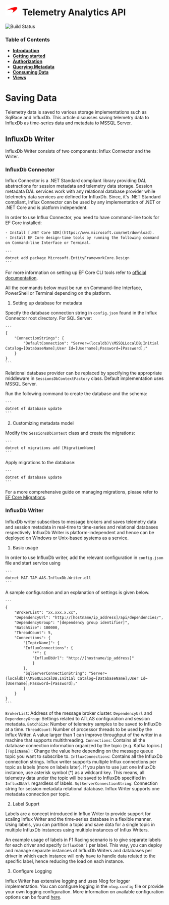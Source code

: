 # ![logo](/docs/branding.bmp) Telemetry Analytics API

![Build Status](https://mat-ocs.visualstudio.com/Telemetry%20Analytics%20Platform/_apis/build/status/MAT.TAP.TelemetryAnalytics.API/MAT.TAP.TelemetryAnalytics.API%20-%20Pull%20Request%20Gateway?branchName=develop)

### Table of Contents
- [**Introduction**](/README.md)<br>
- [**Getting started**](/docs/GettingStarted.md)<br>
- [**Authorization**](/docs/Authorization.md)<br>
- [**Querying Metadata**](/docs/Metadata.md)<br>
- [**Consuming Data**](/docs/ConsumingData.md)<br>
- [**Views**](/docs/Views.md)<br>

# Saving Data

Telemetry data is saved to various storage implementations such as SqlRace and InfluxDb. This article discusses saving telemetry data to InfluxDb as time-series data and metadata to MSSQL Server.

## InfluxDb Writer

InfluxDb Writer consists of two components: Influx Connector and the Writer.

### InfluxDb Connector

Influx Connector is a .NET Standard compliant library providing DAL abstractions for session metadata and telemetry data storage. Session metadata DAL services work with any relational database provider while teletmetry data services are defined for InfluxDb. Since, it's .NET Standard compliant, Influx Connector can be used by any implementation of .NET or .NET Core and is platform independent.

In order to use Influx Connector, you need to have command-line tools for EF Core installed:

    - Install [.NET Core SDK](https://www.microsoft.com/net/download).
    - Install EF Core design-time tools by running the following command on Command-line Interface or Terminal.

    ```
    dotnet add package Microsoft.EntityFrameworkCore.Design
    ```

For more information on setting up EF Core CLI tools refer to [official documentation](https://docs.microsoft.com/en-us/ef/core/managing-schemas/migrations/#install-the-tools).

All the commands below must be run on Command-line Interface, PowerShell or Terminal depending on the platform.

1. Setting up database for metadata

Specify the database connection string in `config.json` found in the Influx Connector root directory. For SQL Server:

    ```
    {
        "ConnectionStrings": {
            "DefaultConnection": "Server=(localdb)\\MSSQLLocalDB;Initial Catalog=[DatabaseName];User Id=[Username];Password=[Password];"
        }
    }
    ```

Relational database provider can be replaced by specifying the appropriate middleware in `SessionsDbContextFactory` class. Default implementation uses MSSQL Server.

Run the following command to create the database and the schema:

    ```
    dotnet ef database update
    ```

2. Customizing metadata model

Modify the `SessionsDbContext` class and create the migrations:

    ```
    dotnet ef migrations add [MigrationName]
    ```

Apply migrations to the database:

    ```
    dotnet ef database update
    ```

For a more comprehensive guide on managing migrations, please refer to [EF Core Migrations](https://docs.microsoft.com/en-us/ef/core/managing-schemas/migrations/).

### InfluxDb Writer

InfluxDb writer subscribes to message brokers and saves telemetry data and session metadata in real-time to time-series and relational databases respectively. InfluxDb Writer is platform-independent and hence can be deployed on Windows or Unix-based systems as a service.

1. Basic usage

In order to use InfluxDb writer, add the relevant configuration in `config.json` file and start service using

    ```
    dotnet MAT.TAP.AAS.InfluxDb.Writer.dll
    ```

A sample configuration and an explanation of settings is given below.

    ```
    {
        "BrokerList": "xx.xxx.x.xx",
        "DependencyUrl": "http://[hostname/ip_address]/api/dependencies/",
        "DependencyGroup": "[dependency group identifier]",
        "BatchSize": 100000,
        "ThreadCount": 5,
        "Connections": {
            "[TopicName]": {
            "InfluxConnections": {
                "*": {
                "InfluxDbUrl": "http://[hostname/ip_address]"
                }
            },
            "SqlServerConnectionString": "Server=(localdb)\\MSSQLLocalDB;Initial Catalog=[DatabaseName];User Id=[Username];Password=[Password];"
            }
        }
    }
    ```

`BrokerList`: Address of the message broker cluster.
`DependencyUrl` and `DependencyGroup`: Settings related to ATLAS configuration and session metadata.
`BatchSize`: Number of telemetry samples to be saved to InfluxDb at a time.
`ThreadCount`: Number of processor threads to be used by the Influx Writer. A value larger than 1 can improve throughput of the writer in a machine that supports multithreading.
`Connections`: Contains all the database connection information organized by the topic (e.g. Kafka topics.)
`[TopicName]` : Change the value here depending on the message queue topic you want to subscribe to.
`InfluxConnections`: Contains all the InfluxDb connection strings. Influx writer supports multiple Influx connections per topic as labels (more on labels later). If you plan to use just one InfluxDb instance, use asterisk symbol (*) as a wildcard key. This means, all telemetry data under the topic will be saved to InfluxDb specified in `InfluxDbUrl` regardless of labels.
`SqlServerConnectionString`: Connection string for session metadata relational database. Influx Writer supports one metadata connection per topic.

2. Label Supprt

Labels are a concept introduced in Influx Writer to provide support for scaling Influx Writer and the time-series database in a flexible manner. Using labels, you can partition a topic and save data for a single topic in multiple InfluxDb instances using multiple instances of Influx Writers.

An example usage of labels in F1 Racing scenario is to give separate labels for each driver and specify `InfluxDbUrl` per label. This way, you can deploy and manage separate instances of InfluxDb Writers and databases per driver in which each instance will only have to handle data related to the specific label, hence reducing the load on each instance.

3. Configure Logging

Influx Writer has extensive logging and uses Nlog for logger implementation. You can configure logging in the `nlog.config` file or provide your own logging configuration. More information on available configuration options can be found [here](https://github.com/nlog/nlog/wiki/Configuration-file).